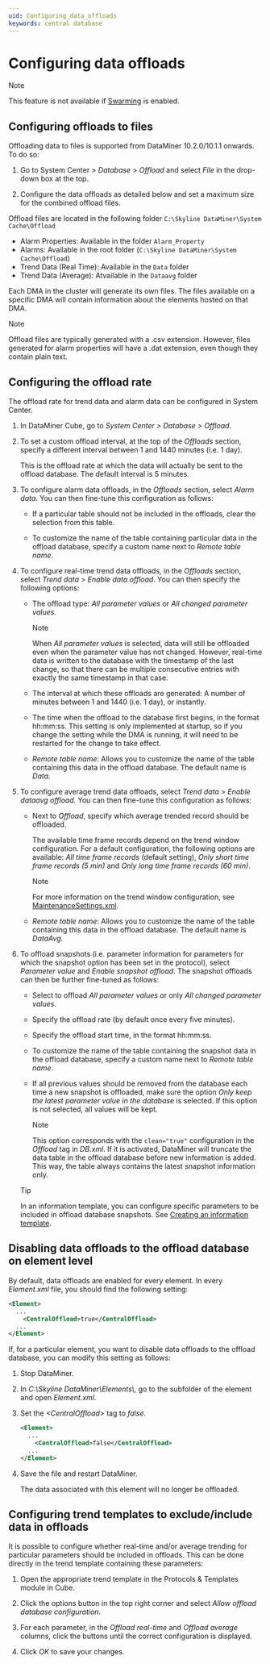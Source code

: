 ```yaml
---
uid: Configuring_data_offloads
keywords: central database
---
```


# Configuring data offloads

> [!NOTE]
> This feature is not available if [Swarming](xref:Swarming) is enabled.

## Configuring offloads to files

Offloading data to files is supported from DataMiner 10.2.0/10.1.1 onwards. To do so:

1. Go to System Center > *Database* > *Offload* and select *File* in the drop-down box at the top.

1. Configure the data offloads as detailed below and set a maximum size for the combined offload files.

Offload files are located in the following folder `C:\Skyline DataMiner\System Cache\Offload`

- Alarm Properties: Available in the folder `Alarm_Property`
- Alarms: Available in the root folder (`C:\Skyline DataMiner\System Cache\Offload`)
- Trend Data (Real Time): Available in the `Data` folder
- Trend Data (Average): Atvailable in the `Dataavg` folder

Each DMA in the cluster will generate its own files. The files available on a specific DMA will contain information about the elements hosted on that DMA.

> [!NOTE]
> Offload files are typically generated with a .csv extension. However, files generated for alarm properties will have a .dat extension, even though they contain plain text.

## Configuring the offload rate

The offload rate for trend data and alarm data can be configured in System Center.

1. In DataMiner Cube, go to *System Center \>* *Database \> Offload*.

1. To set a custom offload interval, at the top of the *Offloads* section, specify a different interval between 1 and 1440 minutes (i.e. 1 day).

   This is the offload rate at which the data will actually be sent to the offload database. The default interval is 5 minutes.

1. To configure alarm data offloads, in the *Offloads* section, select *Alarm data*. You can then fine-tune this configuration as follows:

   - If a particular table should not be included in the offloads, clear the selection from this table.

   - To customize the name of the table containing particular data in the offload database, specify a custom name next to *Remote table name*.

1. To configure real-time trend data offloads, in the *Offloads* section, select *Trend data* > *Enable data offload*. You can then specify the following options:

   - The offload type: *All parameter values* or *All changed parameter values.*

     > [!NOTE]
     > When *All parameter values* is selected, data will still be offloaded even when the parameter value has not changed. However, real-time data is written to the database with the timestamp of the last change, so that there can be multiple consecutive entries with exactly the same timestamp in that case.

   - The interval at which these offloads are generated: A number of minutes between 1 and 1440 (i.e. 1 day), or instantly.

   - The time when the offload to the database first begins, in the format hh:mm:ss. This setting is only implemented at startup, so if you change the setting while the DMA is running, it will need to be restarted for the change to take effect.

   - *Remote table name*: Allows you to customize the name of the table containing this data in the offload database. The default name is *Data*.

1. To configure average trend data offloads, select *Trend data* > *Enable dataavg offload.* You can then fine-tune this configuration as follows:

   - Next to *Offload*, specify which average trended record should be offloaded.

     The available time frame records depend on the trend window configuration. For a default configuration, the following options are available: *All time frame records* (default setting), *Only short time frame records (5 min)* and *Only long time frame records (60 min)*.

     > [!NOTE]
     > For more information on the trend window configuration, see [MaintenanceSettings.xml](xref:MaintenanceSettings_xml).

   - *Remote table name*: Allows you to customize the name of the table containing this data in the offload database. The default name is *DataAvg*.

1. To offload snapshots (i.e. parameter information for parameters for which the snapshot option has been set in the protocol), select *Parameter value* and *Enable snapshot offload*. The snapshot offloads can then be further fine-tuned as follows:

   - Select to offload *All parameter values* or only *All changed parameter values*.

   - Specify the offload rate (by default once every five minutes).

   - Specify the offload start time, in the format hh:mm:ss.

   - To customize the name of the table containing the snapshot data in the offload database, specify a custom name next to *Remote table name*.

   - If all previous values should be removed from the database each time a new snapshot is offloaded, make sure the option *Only keep the latest parameter value in the database* is selected. If this option is not selected, all values will be kept.

     > [!NOTE]
     > This option corresponds with the `clean="true"` configuration in the *Offload* tag in *DB.xml*. If it is activated, DataMiner will truncate the data table in the offload database before new information is added. This way, the table always contains the latest snapshot information only.

   > [!TIP]
   > In an information template, you can configure specific parameters to be included in offload database snapshots. See [Creating an information template](xref:Creating_an_information_template).

## Disabling data offloads to the offload database on element level

By default, data offloads are enabled for every element. In every *Element.xml* file, you should find the following setting:

```xml
<Element>
  ...
    <CentralOffload>true</CentralOffload>
  ...
</Element>
```

If, for a particular element, you want to disable data offloads to the offload database, you can modify this setting as follows:

1. Stop DataMiner.

1. In *C:\\Skyline DataMiner\\Elements\\,* go to the subfolder of the element and open *Element.xml*.

1. Set the *\<CentralOffload>* tag to *false*.

   ```xml
   <Element>
     ...
       <CentralOffload>false</CentralOffload>
     ...
   </Element>
   ```

1. Save the file and restart DataMiner.

    The data associated with this element will no longer be offloaded.

## Configuring trend templates to exclude/include data in offloads

It is possible to configure whether real-time and/or average trending for particular parameters should be included in offloads. This can be done directly in the trend template containing these parameters:

1. Open the appropriate trend template in the Protocols & Templates module in Cube.

1. Click the options button in the top right corner and select *Allow offload database configuration*.

1. For each parameter, in the *Offload real-time* and *Offload average* columns, click the buttons until the correct configuration is displayed.

1. Click *OK* to save your changes.
